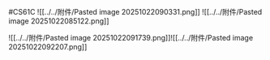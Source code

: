 #CS61C 
![[../../附件/Pasted image 20251022090331.png]]
![[../../附件/Pasted image 20251022085122.png]]

![[../../附件/Pasted image 20251022091739.png]]![[../../附件/Pasted image 20251022092207.png]]